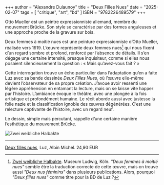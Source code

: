 +++
author = "Alexandre Dulaunoy"
title = "Deux Filles Nues"
date = "2025-02-07"
tags = [
    "critique", "art", "bd"
]
ISBN = "9782226489579"
+++

Otto Mueller est un peintre expressionniste allemand, membre du mouvement Brücke. Son style se caractérise par des formes anguleuses et une approche proche de la gravure sur bois.

Deux femmes à moitié nues est une peinture expressionniste d’Otto Mueller, réalisée vers 1919. L’œuvre représente deux femmes nues[^1] qui nous fixent d’un regard sombre et profond, renforcé par l’absence de détails. Il s’en dégage une certaine intensité, presque inquisiteur, comme si elles nous posaient silencieusement la question : « Mais qu’avez-vous fait ? »

Cette interrogation trouve un écho particulier dans l’adaptation qu’en a faite Luz avec sa bande dessinée *Deux Filles Nues*, où l’œuvre elle-même devient l’observateur de sa propre création. J’avoue avoir ressenti une légère appréhension en entamant la lecture, mais on se laisse vite happer par l’histoire. L’ambiance évoque le théâtre, avec une plongée à la fois artistique et profondément humaine. Le récit aborde aussi avec justesse la folie nazie et la classification ignoble des œuvres dégénérées. C’est une relecture captivante de l’histoire, avec un regard neuf.

Le dessin, simple mais percutant, rappelle d’une certaine manière l’esthétique du mouvement Brücke.

![Zwei weibliche Halbakte](/images/2-filles-nues.jpg)

--- 
[Deux filles nues](https://search.worldcat.org/title/1460920038?oclcNum=1460920038), Luz, Albin Michel. 24,90 EUR
 
[^1]: [Zwei weibliche Halbakte](https://de.wikipedia.org/wiki/Zwei_weibliche_Halbakte). Museum Ludwig, Köln. *"Deux femmes à moitié nues"* semble être la traduction correcte de cette œuvre, mais on trouve aussi *"Deux nus féminins"* dans plusieurs publications. Alors, pourquoi *"Deux filles nues"* comme titre pour la BD de Luz ?
